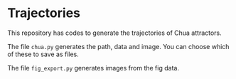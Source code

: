 # Trajectories

This repository has codes to generate the trajectories of Chua attractors.

The file `chua.py` generates the path, data and image. You can choose which of these to save as files.

The file `fig_export.py` generates images from the fig data.

